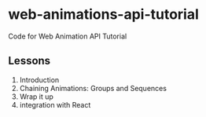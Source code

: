 # web-animations-api-tutorial
Code for Web Animation API Tutorial

## Lessons

1. Introduction
2. Chaining Animations: Groups and Sequences
3. Wrap it up
4. integration with React
